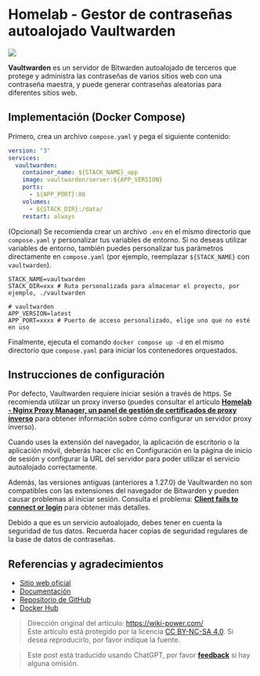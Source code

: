 # Homelab - Gestor de contraseñas autoalojado Vaultwarden

![](https://media.wiki-power.com/img/20230304195414.jpg)

**Vaultwarden** es un servidor de Bitwarden autoalojado de terceros que protege y administra las contraseñas de varios sitios web con una contraseña maestra, y puede generar contraseñas aleatorias para diferentes sitios web.

## Implementación (Docker Compose)

Primero, crea un archivo `compose.yaml` y pega el siguiente contenido:

```yaml title="compose.yaml"
version: "3"
services:
  vaultwarden:
    container_name: ${STACK_NAME}_app
    image: vaultwarden/server:${APP_VERSION}
    ports:
      - ${APP_PORT}:80
    volumes:
      - ${STACK_DIR}:/data/
    restart: always
```

(Opcional) Se recomienda crear un archivo `.env` en el mismo directorio que `compose.yaml` y personalizar tus variables de entorno. Si no deseas utilizar variables de entorno, también puedes personalizar tus parámetros directamente en `compose.yaml` (por ejemplo, reemplazar `${STACK_NAME}` con `vaultwarden`).

```dotenv title=".env"
STACK_NAME=vaultwarden
STACK_DIR=xxx # Ruta personalizada para almacenar el proyecto, por ejemplo, ./vaultwarden

# vaultwarden
APP_VERSION=latest
APP_PORT=xxxx # Puerto de acceso personalizado, elige uno que no esté en uso
```

Finalmente, ejecuta el comando `docker compose up -d` en el mismo directorio que `compose.yaml` para iniciar los contenedores orquestados.

## Instrucciones de configuración

Por defecto, Vaultwarden requiere iniciar sesión a través de https. Se recomienda utilizar un proxy inverso (puedes consultar el artículo [**Homelab - Nginx Proxy Manager, un panel de gestión de certificados de proxy inverso**](https://wiki-power.com/Homelab-%E5%8F%8D%E4%BB%A3%E8%AF%81%E4%B9%A6%E7%AE%A1%E7%90%86%E9%9D%A2%E6%9D%BFNginxProxyManager/) para obtener información sobre cómo configurar un servidor proxy inverso).

Cuando uses la extensión del navegador, la aplicación de escritorio o la aplicación móvil, deberás hacer clic en Configuración en la página de inicio de sesión y configurar la URL del servidor para poder utilizar el servicio autoalojado correctamente.

Además, las versiones antiguas (anteriores a 1.27.0) de Vaultwarden no son compatibles con las extensiones del navegador de Bitwarden y pueden causar problemas al iniciar sesión. Consulta el problema: [**Client fails to connect or login**](https://github.com/dani-garcia/vaultwarden/issues/3082) para obtener más detalles.

Debido a que es un servicio autoalojado, debes tener en cuenta la seguridad de tus datos. Recuerda hacer copias de seguridad regulares de la base de datos de contraseñas.

## Referencias y agradecimientos

- [Sitio web oficial](https://github.com/dani-garcia/vaultwarden/wiki)
- [Documentación](https://github.com/dani-garcia/vaultwarden/wiki/Using-Docker-Compose)
- [Repositorio de GitHub](https://github.com/dani-garcia/vaultwarden)
- [Docker Hub](https://hub.docker.com/r/vaultwarden/server)

> Dirección original del artículo: <https://wiki-power.com/>  
> Este artículo está protegido por la licencia [CC BY-NC-SA 4.0](https://creativecommons.org/licenses/by/4.0/deed.zh). Si desea reproducirlo, por favor indique la fuente.

> Este post está traducido usando ChatGPT, por favor [**feedback**](https://github.com/linyuxuanlin/Wiki_MkDocs/issues/new) si hay alguna omisión.
